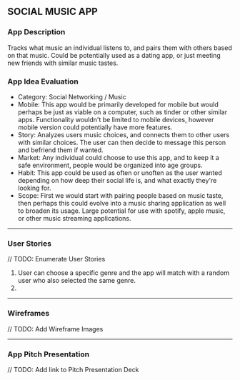 ## SOCIAL MUSIC APP

### App Description
Tracks what music an individual listens to, and pairs them with others based on that music. Could be potentially used as a dating app, or just meeting new friends with similar music tastes.

### App Idea Evaluation
* Category: Social Networking / Music
* Mobile: This app would be primarily developed for mobile but would perhaps be just as viable on a computer, such as tinder or other similar apps. Functionality wouldn't be limited to mobile devices, however mobile version could potentially have more features.
* Story: Analyzes users music choices, and connects them to other users with similar choices. The user can then decide to message this person and befriend them if wanted.
* Market: Any individual could choose to use this app, and to keep it a safe environment, people would be organized into age groups.
* Habit: This app could be used as often or unoften as the user wanted depending on how deep their social life is, and what exactly they're looking for.
* Scope: First we would start with pairing people based on music taste, then perhaps this could evolve into a music sharing application as well to broaden its usage. Large potential for use with spotify, apple music, or other music streaming applications.

---

### User Stories
// TODO: Enumerate User Stories
1. User can choose a specific genre and the app will match with a random user who also selected the same genre.
2. 
---

### Wireframes
// TODO: Add Wireframe Images

---

### App Pitch Presentation
// TODO: Add link to Pitch Presentation Deck

